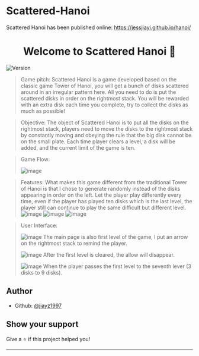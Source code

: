 # Scattered-Hanoi
Scattered Hanoi has been published online: https://jessjiayi.github.io/hanoi/
<h1 align="center">Welcome to Scattered Hanoi 👋</h1>
<p>
  <img alt="Version" src="https://img.shields.io/badge/version-1-blue.svg?cacheSeconds=2592000" />
</p>

> Game pitch: Scattered Hanoi is a game developed based on the classic game Tower of Hanoi, you will get a bunch of disks scattered around in an irregular pattern here. All you need to do is put the scattered disks in order on the rightmost stack. You will be rewarded with an extra disk each time you complete, try to collect the disks as much as possible!

> Objective: The object of Scattered Hanoi is to put all the disks on the rightmost stack, players need to move the disks to the rightmost stack by constantly moving and obeying the rule that the big disk cannot be on the small plate. Each time player clears a level, a disk will be added, and the current limit of the game is ten.
 
> Game Flow: 
> 
> ![image](https://github.com/JessJiayi/Scattered-Hanoi/blob/gh-pages/ScreenShoot/Picture1.png)

> Features: 
> What makes this game different from the traditional Tower of Hanoi is that I chose to generate randomly instead of the disks appearing in order on the left. Let the player play differently every time, even if the player has played ten disks which is the last level, the player still can continue to play the same difficult but different level.
> ![image](https://github.com/JessJiayi/Scattered-Hanoi/blob/gh-pages/ScreenShoot/f1.png)
> ![image](https://github.com/JessJiayi/Scattered-Hanoi/blob/gh-pages/ScreenShoot/f2.png)
> ![image](https://github.com/JessJiayi/Scattered-Hanoi/blob/gh-pages/ScreenShoot/f3.png)

> User Interface:
> 
> ![image](https://github.com/JessJiayi/Scattered-Hanoi/blob/gh-pages/ScreenShoot/main.png)
The main page is also first level of the game, I put an arrow on the rightmost stack to remind the player.
> 
> ![image](https://github.com/JessJiayi/Scattered-Hanoi/blob/gh-pages/ScreenShoot/second.png)
After the first level is cleared, the allow will disappear.
> 
> ![image](https://github.com/JessJiayi/Scattered-Hanoi/blob/gh-pages/ScreenShoot/cleared.png)
When the player passes the first level to the seventh lever (3 disks to 9 disks).


## Author

* Github: [@jiayz1997](https://github.com/jiayz1997)

## Show your support

Give a ⭐️ if this project helped you!

***
